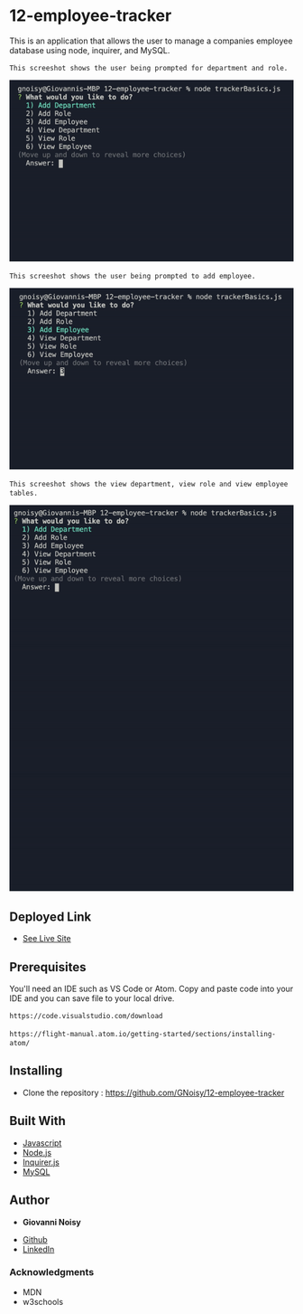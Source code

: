 # 12-employee-tracker

This is an application that allows the user to manage a companies employee database using node, inquirer, and MySQL.


```
This screeshot shows the user being prompted for department and role.
```
![](shot1.gif)

```
This screeshot shows the user being prompted to add employee.
```
![](shot2.gif)

```
This screeshot shows the view department, view role and view employee tables.
```
![](shot3.gif)

## Deployed Link

* [See Live Site](https://gnoisy.github.io/12-employee-tracker/)

## Prerequisites

You'll need an IDE such as VS Code or Atom. Copy and paste code into your IDE and you can save file to your local drive.

```
https://code.visualstudio.com/download

https://flight-manual.atom.io/getting-started/sections/installing-atom/
```

## Installing

- Clone the repository : https://github.com/GNoisy/12-employee-tracker


## Built With

* [Javascript](https://developer.mozilla.org/en-US/docs/Web/JavaScript)
* [Node.js](https://nodejs.org/en/)
* [Inquirer.js](https://www.npmjs.com/package/inquirer#questions)
* [MySQL](https://www.mysql.com/)


## Author

* **Giovanni Noisy**

- [Github](https://github.com/GNoisy)
- [LinkedIn](https://www.linkedin.com/in/giovanni-noisy-04098989/)

### Acknowledgments

* MDN 
* w3schools
